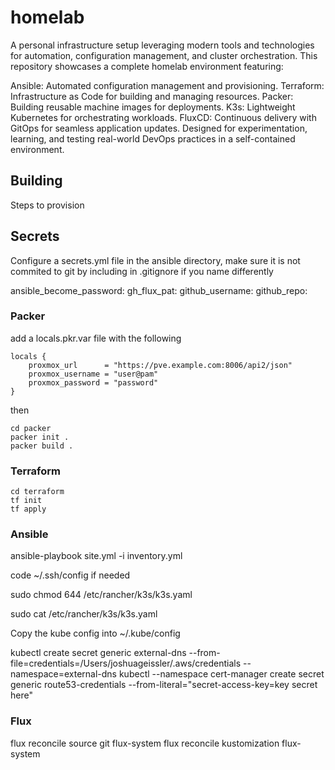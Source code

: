 # homelab
A personal infrastructure setup leveraging modern tools and technologies for automation, configuration management, and cluster orchestration. This repository showcases a complete homelab environment featuring:

Ansible: Automated configuration management and provisioning.
Terraform: Infrastructure as Code for building and managing resources.
Packer: Building reusable machine images for deployments.
K3s: Lightweight Kubernetes for orchestrating workloads.
FluxCD: Continuous delivery with GitOps for seamless application updates.
Designed for experimentation, learning, and testing real-world DevOps practices in a self-contained environment.

## Building
Steps to provision

## Secrets
Configure a secrets.yml file in the ansible directory, make sure it is not commited to git by including in .gitignore if you name differently

ansible_become_password: <SUDO PASSWORD>
gh_flux_pat: <GITHUB PERSONAL ACCESS TOKEN>
github_username: <username>
github_repo: <repository>

### Packer
add a locals.pkr.var file with the following
```
locals {
    proxmox_url      = "https://pve.example.com:8006/api2/json"
    proxmox_username = "user@pam"
    proxmox_password = "password"
}
```

then

```
cd packer
packer init .
packer build .
```

### Terraform
```
cd terraform
tf init
tf apply
```

### Ansible

ansible-playbook site.yml -i inventory.yml

code ~/.ssh/config if needed


sudo chmod 644 /etc/rancher/k3s/k3s.yaml

sudo cat /etc/rancher/k3s/k3s.yaml

Copy the kube config into ~/.kube/config

kubectl create secret generic external-dns --from-file=credentials=/Users/joshuageissler/.aws/credentials --namespace=external-dns
kubectl --namespace cert-manager create secret generic route53-credentials --from-literal="secret-access-key=key secret here"
### Flux
flux reconcile source git flux-system
flux reconcile kustomization flux-system

